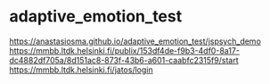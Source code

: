 # adaptive_emotion_test
https://anastasiosma.github.io/adaptive_emotion_test/jspsych_demo
https://mmbb.ltdk.helsinki.fi/publix/153df4de-f9b3-4df0-8a17-dc4882df705a/8d151ac8-873f-43b6-a601-caabfc2315f9/start
https://mmbb.ltdk.helsinki.fi/jatos/login
